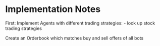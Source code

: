 # Implementation Notes

First: Implement Agents with different trading strategies: 
        - look up stock trading strategies 

Create an Orderbook which matches buy and sell offers of all bots